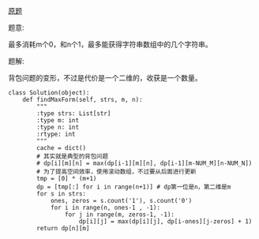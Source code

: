 [原题](https://leetcode.com/problems/ones-and-zeroes)

题意:

最多消耗m个0，和n个1，最多能获得字符串数组中的几个字符串。

题解:

背包问题的变形，不过是代价是一个二维的，收获是一个数量。

```
class Solution(object):
    def findMaxForm(self, strs, m, n):
        """
        :type strs: List[str]
        :type m: int
        :type n: int
        :rtype: int
        """
        cache = dict()
        # 其实就是典型的背包问题
        # dp[i][m][n] = max(dp[i-1][m][n], dp[i-1][m-NUM_M][n-NUM_N])
        # 为了提高空间效率，使用滚动数组，不过要从后面进行更新
        tmp = [0] * (m+1)
        dp = [tmp[:] for i in range(n+1)] # dp第一位是n，第二维是m
        for s in strs:
            ones, zeros = s.count('1'), s.count('0')
            for i in range(n, ones-1 , -1):
                for j in range(m, zeros-1, -1):
                    dp[i][j] = max(dp[i][j], dp[i-ones][j-zeros] + 1)
        return dp[n][m]
        
```
